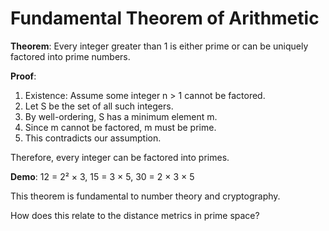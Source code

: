 # Fundamental Theorem of Arithmetic

**Theorem**: Every integer greater than 1 is either prime or can be uniquely factored into prime numbers.

**Proof**: 
1. Existence: Assume some integer n > 1 cannot be factored. 
2. Let S be the set of all such integers.
3. By well-ordering, S has a minimum element m.
4. Since m cannot be factored, m must be prime.
5. This contradicts our assumption.

Therefore, every integer can be factored into primes.

**Demo**: 12 = 2² × 3, 15 = 3 × 5, 30 = 2 × 3 × 5

This theorem is fundamental to number theory and cryptography.

How does this relate to the distance metrics in prime space?
